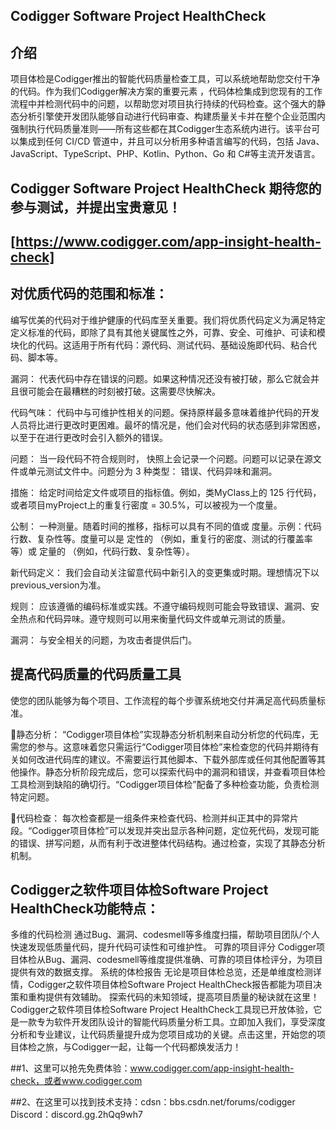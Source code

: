 ## Codigger Software Project HealthCheck
## 介绍
项目体检是Codigger推出的智能代码质量检查工具，可以系统地帮助您交付干净的代码。作为我们Codigger解决方案的重要元素 ，代码体检集成到您现有的工作流程中并检测代码中的问题，以帮助您对项目执行持续的代码检查。这个强大的静态分析引擎使开发团队能够自动进行代码审查、构建质量关卡并在整个企业范围内强制执行代码质量准则——所有这些都在其Codigger生态系统内进行。该平台可以集成到任何 CI/CD 管道中，并且可以分析用多种语言编写的代码，包括 Java、JavaScript、TypeScript、PHP、Kotlin、Python、Go 和 C#等主流开发语言。

## Codigger Software Project HealthCheck 期待您的参与测试，并提出宝贵意见！

## [https://www.codigger.com/app-insight-health-check]

## 对优质代码的范围和标准：
编写优美的代码对于维护健康的代码库至关重要。我们将优质代码定义为满足特定定义标准的代码，即除了具有其他关键属性之外，可靠、安全、可维护、可读和模块化的代码。这适用于所有代码：源代码、测试代码、基础设施即代码、粘合代码、脚本等。

漏洞： 代表代码中存在错误的问题。如果这种情况还没有被打破，那么它就会并且很可能会在最糟糕的时刻被打破。这需要尽快解决。

代码气味： 代码中与可维护性相关的问题。保持原样最多意味着维护代码的开发人员将比进行更改时更困难。最坏的情况是，他们会对代码的状态感到非常困惑，以至于在进行更改时会引入额外的错误。

问题： 当一段代码不符合规则时， 快照上会记录一个问题。问题可以记录在源文件或单元测试文件中。问题分为 3 种类型： 错误、代码异味和漏洞。

措施： 给定时间给定文件或项目的指标值。例如，类MyClass上的 125 行代码，或者项目myProject上的重复行密度 = 30.5%，可以被视为一个度量。

公制： 一种测量。随着时间的推移，指标可以具有不同的值或 度量。示例：代码行数、复杂性等。度量可以是 定性的 （例如，重复行的密度、测试的行覆盖率等）或 定量的 （例如，代码行数、复杂性等）。

新代码定义： 我们会自动关注留意代码中新引入的变更集或时期。理想情况下以 previous_version为准。

规则： 应该遵循的编码标准或实践。不遵守编码规则可能会导致错误、漏洞、安全热点和代码异味。遵守规则可以用来衡量代码文件或单元测试的质量。

漏洞： 与安全相关的问题，为攻击者提供后门。

## 提高代码质量的代码质量工具
使您的团队能够为每个项目、工作流程的每个步骤系统地交付并满足高代码质量标准。

静态分析：
“Codigger项目体检”实现静态分析机制来自动分析您的代码库，无需您的参与。这意味着您只需运行“Codigger项目体检”来检查您的代码并期待有关如何改进代码库的建议。不需要运行其他脚本、下载外部库或任何其他配置等其他操作。静态分析阶段完成后，您可以探索代码中的漏洞和错误，并查看项目体检工具检测到缺陷的确切行。“Codigger项目体检”配备了多种检查功能，负责检测特定问题。

代码检查：
每次检查都是一组条件来检查代码、检测并纠正其中的异常片段。“Codigger项目体检”可以发现并突出显示各种问题，定位死代码，发现可能的错误、拼写问题，从而有利于改进整体代码结构。通过检查，实现了其静态分析机制。

## Codigger之软件项目体检Software Project HealthCheck功能特点：
多维的代码检测
通过Bug、漏洞、codesmell等多维度扫描，帮助项目团队/个人快速发现低质量代码，提升代码可读性和可维护性。
可靠的项目评分
Codigger项目体检从Bug、漏洞、codesmell等维度提供准确、可靠的项目体检评分，为项目提供有效的数据支撑。
系统的体检报告
无论是项目体检总览，还是单维度检测详情，Codigger之软件项目体检Software Project HealthCheck报告都能为项目决策和重构提供有效辅助。
探索代码的未知领域，提高项目质量的秘诀就在这里！Codigger之软件项目体检Software Project HealthCheck工具现已开放体验，它是一款专为软件开发团队设计的智能代码质量分析工具。立即加入我们，享受深度分析和专业建议，让代码质量提升成为您项目成功的关键。点击这里，开始您的项目体检之旅，与Codigger一起，让每一个代码都焕发活力！

##1、这里可以抢先免费体验：www.codigger.com/app-insight-health-check，或者www.codigger.com

##2、在这里可以找到技术支持：cdsn：bbs.csdn.net/forums/codigger
                         Discord：discord.gg.2hQq9wh7
